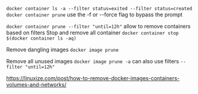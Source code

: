 `docker container ls -a --filter status=exited --filter status=created`
`docker container prune`  use the -f or --force flag to bypass the prompt

`docker container prune --filter "until=12h"` allow to remove containers based on filters
Stop and remove all container `docker container stop $(docker container ls -aq)`

Remove dangling images `docker image prune`

Remove all unused images `docker image prune -a` can also use filters `--filter "until=12h"`

https://linuxize.com/post/how-to-remove-docker-images-containers-volumes-and-networks/